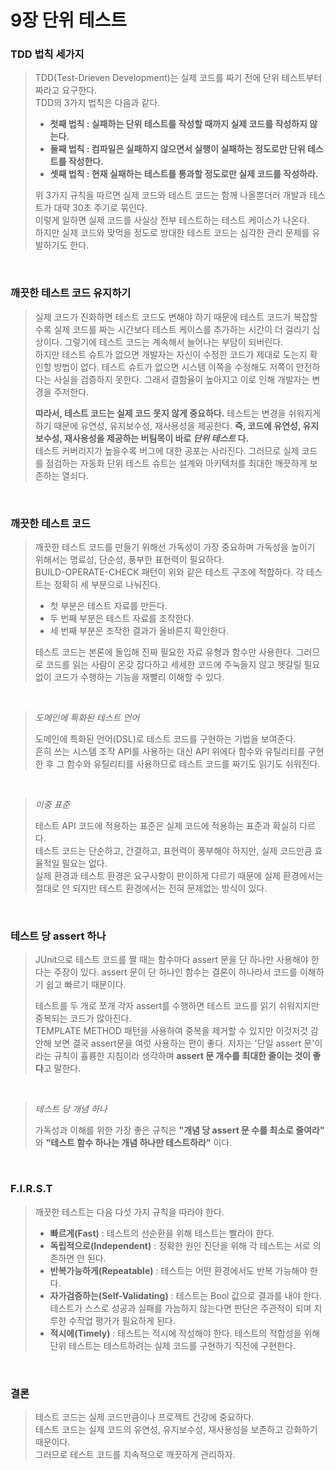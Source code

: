 9장 단위 테스트
========


### TDD 법칙 세가지
>TDD(Test-Drieven Development)는 실제 코드를 짜기 전에 단위 테스트부터 짜라고 요구한다.  
TDD의 3가지 법칙은 다음과 같다. 
>
>- __첫째 법칙 : 실패하는 단위 테스트를 작성할 때까지 실제 코드를 작성하지 않는다.__  
>- __둘째 법칙 : 컴파일은 실패하지 않으면서 실행이 실패하는 정도로만 단위 테스트를 작성한다.__   
>- __셋째 법칙 : 현재 실패하는 테스트를 통과할 정도로만 실제 코드를 작성하라.__    
>
>
>위 3가지 규칙을 따르면 실제 코드와 테스트 코드는 함께 나올뿐더러 개발과 테스트가 대략 30초 주기로 묶인다.  
이렇게 일하면 실제 코드를 사실상 전부 테스트하는 테스트 케이스가 나온다.  
하지만 실제 코드와 맞먹을 정도로 방대한 테스트 코드는 심각한 관리 문제를 유발하기도 한다.  

<br>

### 깨끗한 테스트 코드 유지하기
>실제 코드가 진화하면 테스트 코드도 변해야 하기 때문에 테스트 코드가 복잡할수록 실제 코드를 짜는 시간보다 테스트 케이스를 추가하는 시간이 더 걸리기 십상이다. 그렇기에 테스트 코드는 계속해서 늘어나는 부담이 되버린다.  
하지만 테스트 슈트가 없으면 개발자는 자신이 수정한 코드가 제대로 도는지 확인할 방법이 없다. 테스트 슈트가 없으면 시스템 이쪽을 수정해도 저쪽이 안전하다는 사실을 검증하지 못한다. 그래서 결함율이 높아지고 이로 인해 개발자는 변경을 주저한다.  
>
>__따라서, 테스트 코드는 실제 코드 못지 않게 중요하다.__ 
테스트는 변경을 쉬워지게 하기 때문에 유연성, 유지보수성, 재사용성을 제공한다. __즉, 코드에 유연성, 유지보수성, 재사용성을 제공하는 버팀목이 바로 _단위 테스트_ 다.__  
테스트 커버리지가 높을수록 버그에 대한 공포는 사라진다. 그러므로 실제 코드를 점검하는 자동화 단위 테스트 슈트는 설계와 아키텍처를 최대한 깨끗하게 보존하는 열쇠다.  

<br>

### 깨끗한 테스트 코드
>깨끗한 테스트 코드를 만들기 위해선 가독성이 가장 중요하며 가독성을 높이기 위해서는 명료성, 단순성, 풍부한 표현력이 필요하다.  
BUILD-OPERATE-CHECK 패턴이 위와 같은 테스트 구조에 적합하다. 각 테스트는 정확히 세 부분으로 나눠진다.  
>- 첫 부분은 테스트 자료를 만든다.
>- 두 번째 부분은 테스트 자료를 조작한다.
>- 세 번째 부분은 조작한 결과가 올바른지 확인한다.
>
>테스트 코드는 본론에 돌입해 진짜 필요한 자료 유형과 함수만 사용한다. 그러므로 코드를 읽는 사람이 온갖 잡다하고 세세한 코드에 주눅들지 않고 헷갈릴 필요 없이 코드가 수행하는 기능을 재빨리 이해할 수 있다. 
<br>

>_도메인에 특화된 테스트 언어_ 
> 
>도메인에 특화된 언어(DSL)로 테스트 코드를 구현하는 기법을 보여준다.  
흔히 쓰는 시스템 조작 API를 사용하는 대신 API 위에다 함수와 유틸리티를 구현한 후 그 함수와 유틸리티를 사용하므로 테스트 코드를 짜기도 읽기도 쉬워진다.
<br>

>_이중 표준_   
> 
>테스트 API 코드에 적용하는 표준은 실제 코드에 적용하는 표준과 확실히 다르다.  
테스트 코드는 단순하고, 간결하고, 표현력이 풍부해야 하지만, 실제 코드만큼 효율적일 필요는 없다.  
실제 환경과 테스트 환경은 요구사항이 판이하게 다르기 때문에 실제 환경에서는 절대로 안 되지만 테스트 환경에서는 전혀 문제없는 방식이 있다.

<br>

### 테스트 당 assert 하나
>JUnit으로 테스트 코드를 짤 때는 함수마다 assert 문을 단 하나만 사용해야 한다는 주장이 있다.
assert 문이 단 하나인 함수는 결론이 하나라서 코드를 이해하기 쉽고 빠르기 때문이다. 
>
>테스트를 두 개로 쪼개 각자 assert를 수행하면 테스트 코드를 읽기 쉬워지지만 중복되는 코드가 많아진다.  
TEMPLATE METHOD 패턴을 사용하여 중복을 제거할 수 있지만 이것저것 감안해 보면 결국 assert문을 여럿 사용하는 편이 좋다. 
저자는 '단일 assert 문'이라는 규칙이 휼륭한 지침이라 생각하며 **assert 문 개수를 최대한 줄이는 것이 좋다**고 말한다.  
<br>

>_테스트 당 개념 하나_  
> 
>가독성과 이해를 위한 가장 좋은 규칙은 __"개념 당 assert 문 수를 최소로 줄여라"__ 와 __"테스트 함수 하나는 개념 하나만 테스트하라"__ 이다.  

<br>

### F.I.R.S.T
>깨끗한 테스트는 다음 다섯 가지 규칙을 따라야 한다.  
>
>- __빠르게(Fast)__ : 테스트의 선순환을 위해 테스트는 빨라야 한다.  
>- __독립적으로(Independent)__ : 정확한 원인 진단을 위해 각 테스트는 서로 의존하면 안 된다.
>- __반복가능하게(Repeatable)__ : 테스트는 어떤 환경에서도 반복 가능해야 한다.  
>- __자가검증하는(Self-Validating)__ : 테스트는 Bool 값으로 결과를 내야 한다. 테스트가 스스로 성공과 실패를 가늠하지 않는다면 판단은 주관적이 되며 지루한 수작업 평가가 필요하게 된다.  
>- __적시에(Timely)__ : 테스트는 적시에 작성해야 한다. 테스트의 적합성을 위해 단위 테스트는 테스트하려는 실제 코드를 구현하기 직전에 구현한다.  

<br>

### 결론
>테스트 코드는 실제 코드만큼이나 프로젝트 건강에 중요하다.   
테스트 코드는 실제 코드의 유연성, 유지보수성, 재사용성을 보존하고 강화하기 때문이다.  
그러므로 테스트 코드를 지속적으로 깨끗하게 관리하자.  
